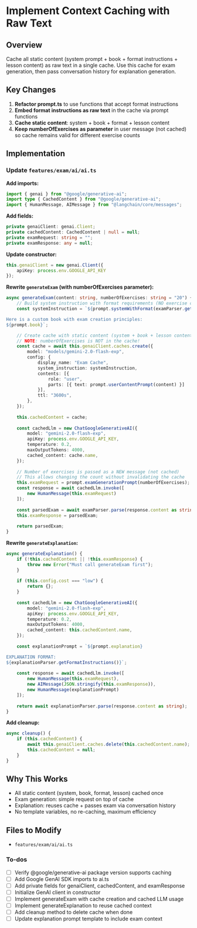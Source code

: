 <!-- 4903f8ca-2633-405a-ad60-0b6c5421d209 39724ba7-029e-4ddc-92e7-753d74a143b6 -->
# Implement Context Caching with Raw Text

## Overview

Cache all static content (system prompt + book + format instructions + lesson content) as raw text in a single cache. Use this cache for exam generation, then pass conversation history for explanation generation.

## Key Changes

1. **Refactor prompt.ts** to use functions that accept format instructions
2. **Embed format instructions as raw text** in the cache via prompt functions
3. **Cache static content**: system + book + format + lesson content
4. **Keep numberOfExercises as parameter** in user message (not cached) so cache remains valid for different exercise counts

## Implementation

### Update `features/exam/ai/ai.ts`

**Add imports:**

```typescript
import { genai } from "@google/generative-ai";
import type { CachedContent } from "@google/generative-ai";
import { HumanMessage, AIMessage } from "@langchain/core/messages";
```

**Add fields:**

```typescript
private genaiClient: genai.Client;
private cachedContent: CachedContent | null = null;
private examRequest: string = "";
private examResponse: any = null;
```

**Update constructor:**

```typescript
this.genaiClient = new genai.Client({
    apiKey: process.env.GOOGLE_API_KEY
});
```

**Rewrite `generateExam` (with numberOfExercises parameter):**

```typescript
async generateExam(content: string, numberOfExercises: string = "20") {
    // Build system instruction with format requirements (NO exercise count here!)
    const systemInstruction = `${prompt.systemWithFormat(examParser.getFormatInstructions())}

Here is a custom book with exam creation principles:
${prompt.book}`;

    // Create cache with static content (system + book + lesson content)
    // NOTE: numberOfExercises is NOT in the cache!
    const cache = await this.genaiClient.caches.create({
        model: "models/gemini-2.0-flash-exp",
        config: {
            display_name: "Exam Cache",
            system_instruction: systemInstruction,
            contents: [{
                role: "user",
                parts: [{ text: prompt.userContentPrompt(content) }]
            }],
            ttl: "3600s",
        },
    });
    
    this.cachedContent = cache;
    
    const cachedLlm = new ChatGoogleGenerativeAI({
        model: "gemini-2.0-flash-exp",
        apiKey: process.env.GOOGLE_API_KEY,
        temperature: 0.2,
        maxOutputTokens: 4000,
        cached_content: cache.name,
    });
    
    // Number of exercises is passed as a NEW message (not cached)
    // This allows changing the count without invalidating the cache
    this.examRequest = prompt.examGenerationPrompt(numberOfExercises);
    const response = await cachedLlm.invoke([
        new HumanMessage(this.examRequest)
    ]);
    
    const parsedExam = await examParser.parse(response.content as string);
    this.examResponse = parsedExam;
    
    return parsedExam;
}
```

**Rewrite `generateExplanation`:**

```typescript
async generateExplanation() {
    if (!this.cachedContent || !this.examResponse) {
        throw new Error("Must call generateExam first");
    }
    
    if (this.config.cost === "low") {
        return {};
    }
    
    const cachedLlm = new ChatGoogleGenerativeAI({
        model: "gemini-2.0-flash-exp",
        apiKey: process.env.GOOGLE_API_KEY,
        temperature: 0.2,
        maxOutputTokens: 4000,
        cached_content: this.cachedContent.name,
    });
    
    const explanationPrompt = `${prompt.explanation}

EXPLANATION FORMAT:
${explanationParser.getFormatInstructions()}`;
    
    const response = await cachedLlm.invoke([
        new HumanMessage(this.examRequest),
        new AIMessage(JSON.stringify(this.examResponse)),
        new HumanMessage(explanationPrompt)
    ]);
    
    return await explanationParser.parse(response.content as string);
}
```

**Add cleanup:**

```typescript
async cleanup() {
    if (this.cachedContent) {
        await this.genaiClient.caches.delete(this.cachedContent.name);
        this.cachedContent = null;
    }
}
```

## Why This Works

- All static content (system, book, format, lesson) cached once
- Exam generation: simple request on top of cache
- Explanation: reuses cache + passes exam via conversation history
- No template variables, no re-caching, maximum efficiency

## Files to Modify

- `features/exam/ai/ai.ts`

### To-dos

- [ ] Verify @google/generative-ai package version supports caching
- [ ] Add Google GenAI SDK imports to ai.ts
- [ ] Add private fields for genaiClient, cachedContent, and examResponse
- [ ] Initialize GenAI client in constructor
- [ ] Implement generateExam with cache creation and cached LLM usage
- [ ] Implement generateExplanation to reuse cached context
- [ ] Add cleanup method to delete cache when done
- [ ] Update explanation prompt template to include exam context